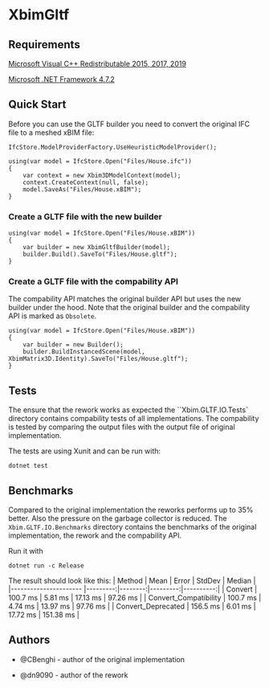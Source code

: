 # XbimGltf

## Requirements
[Microsoft Visual C++ Redistributable 2015, 2017, 2019](https://support.microsoft.com/de-de/help/2977003/the-latest-supported-visual-c-downloads)

[Microsoft .NET Framework 4.7.2](https://support.microsoft.com/de-de/help/4054531/microsoft-net-framework-4-7-2-web-installer-for-windows)

## Quick Start
Before you can use the GLTF builder you need to convert
the original IFC file to a meshed xBIM file:
```CSharp
IfcStore.ModelProviderFactory.UseHeuristicModelProvider();

using(var model = IfcStore.Open("Files/House.ifc"))
{
	var context = new Xbim3DModelContext(model);
	context.CreateContext(null, false);
	model.SaveAs("Files/House.xBIM");
}
```

### Create a GLTF file with the new builder
```CSharp
using(var model = IfcStore.Open("Files/House.xBIM"))
{
	var builder = new XbimGltfBuilder(model);
	builder.Build().SaveTo("Files/House.gltf");
}

```

### Create a GLTF file with the compability API
The compability API matches the original builder API
but uses the new builder under the hood.
Note that the original builder and the compability API is marked as `Obsolete`.
```CSharp
using(var model = IfcStore.Open("Files/House.xBIM"))
{
	var builder = new Builder();
	builder.BuildInstancedScene(model, XbimMatrix3D.Identity).SaveTo("Files/House.gltf");
}
```

## Tests
The ensure that the rework works as expected the ``Xbim.GLTF.IO.Tests` directory
contains compability tests of all implementations.
The compability is tested by comparing the output files with the output file of original
implementation.

The tests are using Xunit and can be run with:
```
dotnet test
```

## Benchmarks

Compared to the original implementation the reworks performs up to 35% better.
Also the pressure on the garbage collector is reduced.
The `Xbim.GLTF.IO.Benchmarks` directory contains the benchmarks of
the original implementation, the rework and the compability API.

Run it with
```
dotnet run -c Release
```

The result should look like this:
|                Method |     Mean |   Error |   StdDev |    Median |
|---------------------- |---------:|--------:|---------:|----------:|
|               Convert | 100.7 ms | 5.81 ms | 17.13 ms |  97.26 ms |
| Convert_Compatibility | 100.7 ms | 4.74 ms | 13.97 ms |  97.76 ms |
|    Convert_Deprecated | 156.5 ms | 6.01 ms | 17.72 ms | 151.38 ms |

## Authors

* @CBenghi - author of the original implementation

* @dn9090 - author of the rework
